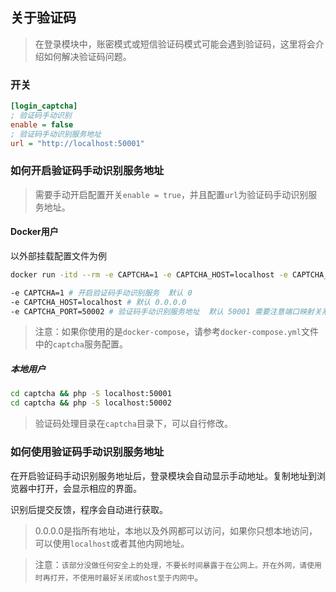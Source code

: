 ## 关于验证码

> 在登录模块中，账密模式或短信验证码模式可能会遇到验证码，这里将会介绍如何解决验证码问题。

### 开关

```ini
[login_captcha]
; 验证码手动识别
enable = false
; 验证码手动识别服务地址
url = "http://localhost:50001"
```

###  如何开启验证码手动识别服务地址

> 需要手动开启配置开关`enable = true`，并且配置`url`为验证码手动识别服务地址。

#### Docker用户

以外部挂载配置文件为例

```bash
docker run -itd --rm -e CAPTCHA=1 -e CAPTCHA_HOST=localhost -e CAPTCHA_PORT=50002 -p 50002:50002 -v /path/to/your/confFilePath:/app/profile/user lkeme/bilihelper-personal

-e CAPTCHA=1 # 开启验证码手动识别服务  默认 0
-e CAPTCHA_HOST=localhost # 默认 0.0.0.0
-e CAPTCHA_PORT=50002 # 验证码手动识别服务地址  默认 50001 需要注意端口映射关系
```


> 注意：如果你使用的是`docker-compose`，请参考`docker-compose.yml`文件中的`captcha`服务配置。

##### 本地用户

```bash
cd captcha && php -S localhost:50001
cd captcha && php -S localhost:50002
```

> 验证码处理目录在`captcha`目录下，可以自行修改。


###  如何使用验证码手动识别服务地址

在开启验证码手动识别服务地址后，登录模块会自动显示手动地址。复制地址到浏览器中打开，会显示相应的界面。

识别后提交反馈，程序会自动进行获取。

> 0.0.0.0是指所有地址，本地以及外网都可以访问，如果你只想本地访问，可以使用`localhost`或者其他内网地址。

> 注意：`该部分没做任何安全上的处理，不要长时间暴露于在公网上。开在外网，请使用时再打开，不使用时最好关闭或host至于内网中`。

